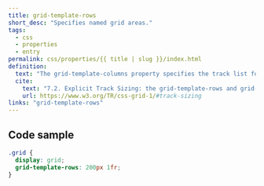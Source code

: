 ```yaml
---
title: grid-template-rows
short_desc: "Specifies named grid areas."
tags:
  - css
  - properties
  - entry
permalink: css/properties/{{ title | slug }}/index.html
definition:
  text: "The grid-template-columns property specifies the track list for the grid’s rows."
  cite:
    text: "7.2. Explicit Track Sizing: the grid-template-rows and grid-template-columns properties"
    url: https://www.w3.org/TR/css-grid-1/#track-sizing
links: "grid-template-rows"
---
```


<h2 class="h3"><span>Code sample</span></h2>

```css
.grid {
  display: grid;
  grid-template-rows: 200px 1fr;
}
```
